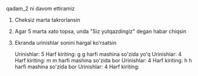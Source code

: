 qadam_2 ni davom ettiramiz
1. Cheksiz marta takrorlansin
2. Agar 5 marta xato topsa, unda "Siz yutqazdingiz" degan habar chiqsin
3. Ekranda urinishlar sonini hargal ko'rsatsin


    Urinishlar: 5
    Harf kiriting: g
    g harfi mashina so'zida yo'q
    Urinishlar: 4
    Harf kiriting: m
    m harfi mashina so'zida bor
    Urinishlar: 4
    Harf kiriting: h
    h harfi mashina so'zida bor
    Urinishlar: 4
    Harf kiriting:
